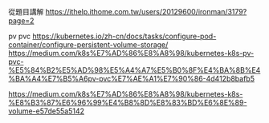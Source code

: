 從題目講解
https://ithelp.ithome.com.tw/users/20129600/ironman/3179?page=2

pv pvc
https://kubernetes.io/zh-cn/docs/tasks/configure-pod-container/configure-persistent-volume-storage/
https://medium.com/k8s%E7%AD%86%E8%A8%98/kubernetes-k8s-pv-pvc-%E5%84%B2%E5%AD%98%E5%A4%A7%E5%B0%8F%E4%BA%8B%E4%BA%A4%E7%B5%A6pv-pvc%E7%AE%A1%E7%90%86-4d412b8bafb5

https://medium.com/k8s%E7%AD%86%E8%A8%98/kubernetes-k8s-%E8%B3%87%E6%96%99%E4%B8%8D%E8%83%BD%E6%8E%89-volume-e57de55a5142